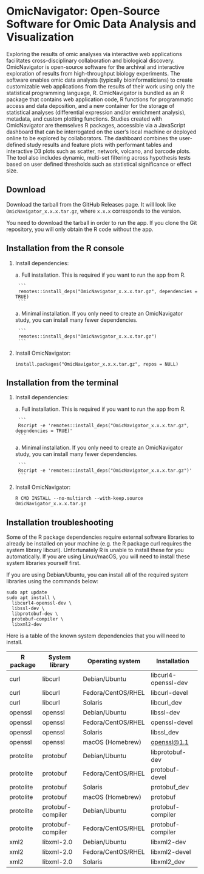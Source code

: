 # OmicNavigator: Open-Source Software for Omic Data Analysis and Visualization

Exploring the results of omic analyses via interactive web applications
facilitates cross-disciplinary collaboration and biological discovery.
OmicNavigator is open-source software for the archival and interactive
exploration of results from high-throughput biology experiments. The software
enables omic data analysts (typically bioinformaticians) to create customizable
web applications from the results of their work using only the statistical
programming language, R. OmicNavigator is bundled as an R package that contains
web application code, R functions for programmatic access and data deposition,
and a new container for the storage of statistical analyses (differential
expression and/or enrichment analysis), metadata, and custom plotting functions.
Studies created with OmicNavigator are themselves R packages, accessible via a
JavaScript dashboard that can be interrogated on the user’s local machine or
deployed online to be explored by collaborators. The dashboard combines the
user-defined study results and feature plots with performant tables and
interactive D3 plots such as scatter, network, volcano, and barcode plots. The
tool also includes dynamic, multi-set filtering across hypothesis tests based on
user defined thresholds such as statistical significance or effect size.

## Download

Download the tarball from the GitHub Releases page. It will look
like `OmicNavigator_x.x.x.tar.gz`, where `x.x.x` corresponds to the version.

You need to download the tarball in order to run the app. If you clone the Git
repository, you will only obtain the R code without the app.

## Installation from the R console

1. Install dependencies:

    a. Full installation. This is required if you want to run the app from R.

        ```
        remotes::install_deps("OmicNavigator_x.x.x.tar.gz", dependencies = TRUE)
        ```

    a. Minimal installation. If you only need to create an OmicNavigator study,
       you can install many fewer dependencies.

        ```
        remotes::install_deps("OmicNavigator_x.x.x.tar.gz")
        ```

1. Install OmicNavigator:

    ```
    install.packages("OmicNavigator_x.x.x.tar.gz", repos = NULL)
    ```

## Installation from the terminal

1. Install dependencies:

    a. Full installation. This is required if you want to run the app from R.

        ```
        Rscript -e 'remotes::install_deps("OmicNavigator_x.x.x.tar.gz", dependencies = TRUE)'
        ```

    a. Minimal installation. If you only need to create an OmicNavigator study,
       you can install many fewer dependencies.

        ```
        Rscript -e 'remotes::install_deps("OmicNavigator_x.x.x.tar.gz")'
        ```

1. Install OmicNavigator:

    ```
    R CMD INSTALL --no-multiarch --with-keep.source OmicNavigator_x.x.x.tar.gz
    ```

## Installation troubleshooting

Some of the R package dependencies require external software libraries to
already be installed on your machine (e.g. the R package curl requires the
system library libcurl). Unfortunately R is unable to install these for you
automatically. If you are using Linux/macOS, you will need to install these
system libraries yourself first.

If you are using Debian/Ubuntu, you can install all of the required system
libraries using the commands below:

```
sudo apt update
sudo apt install \
  libcurl4-openssl-dev \
  libssl-dev \
  libprotobuf-dev \
  protobuf-compiler \
  libxml2-dev
```

Here is a table of the known system dependencies that you will need to install.

R package | System library | Operating system | Installation
--------- | -------------- | ---------------- | ------------
curl | libcurl | Debian/Ubuntu | libcurl4-openssl-dev
curl | libcurl | Fedora/CentOS/RHEL | libcurl-devel
curl | libcurl | Solaris | libcurl_dev
openssl | openssl | Debian/Ubuntu | libssl-dev
openssl | openssl | Fedora/CentOS/RHEL | openssl-devel
openssl | openssl | Solaris | libssl_dev
openssl | openssl | macOS (Homebrew) | openssl@1.1
protolite | protobuf | Debian/Ubuntu | libprotobuf-dev
protolite | protobuf | Fedora/CentOS/RHEL | protobuf-devel
protolite | protobuf | Solaris | protobuf_dev
protolite | protobuf | macOS (Homebrew) | protobuf
protolite | protobuf-compiler | Debian/Ubuntu | protobuf-compiler
protolite | protobuf-compiler | Fedora/CentOS/RHEL | protobuf-compiler
xml2 | libxml-2.0 | Debian/Ubuntu | libxml2-dev
xml2 | libxml-2.0 | Fedora/CentOS/RHEL | libxml2-devel
xml2 | libxml-2.0 | Solaris | libxml2_dev
